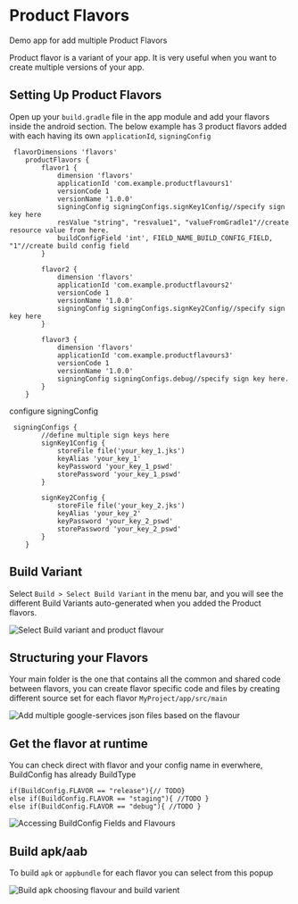 # Product Flavors
Demo app for add multiple Product Flavors
 
 Product flavor is a variant of your app. It is very useful when you want to create multiple versions of your app.


## Setting Up Product Flavors
Open up your ```build.gradle``` file in the app module and add your flavors inside the android section.
The below example has 3 product flavors added with each having its own ```applicationId```, ```signingConfig```


```
 flavorDimensions 'flavors'
    productFlavors {
        flavor1 {
            dimension 'flavors'
            applicationId 'com.example.productflavours1'
            versionCode 1
            versionName '1.0.0'
            signingConfig signingConfigs.signKey1Config//specify sign key here
            resValue "string", "resvalue1", "valueFromGradle1"//create resource value from here.
            buildConfigField 'int', FIELD_NAME_BUILD_CONFIG_FIELD, "1"//create build config field
        }

        flavor2 {
            dimension 'flavors'
            applicationId 'com.example.productflavours2'
            versionCode 1
            versionName '1.0.0'
            signingConfig signingConfigs.signKey2Config//specify sign key here
        }

        flavor3 {
            dimension 'flavors'
            applicationId 'com.example.productflavours3'
            versionCode 1
            versionName '1.0.0'
            signingConfig signingConfigs.debug//specify sign key here.
        }
    }
```

configure signingConfig 

```
 signingConfigs {
        //define multiple sign keys here
        signKey1Config {
            storeFile file('your_key_1.jks')
            keyAlias 'your_key_1'
            keyPassword 'your_key_1_pswd'
            storePassword 'your_key_1_pswd'
        }

        signKey2Config {
            storeFile file('your_key_2.jks')
            keyAlias 'your_key_2'
            keyPassword 'your_key_2_pswd'
            storePassword 'your_key_2_pswd'
        }
    }
```


## Build Variant
Select ```Build > Select Build Variant``` in the menu bar, and you will see the different Build Variants auto-generated when you added the Product flavors.


![Select Build variant and product flavour](https://user-images.githubusercontent.com/58541387/199710606-4f092a25-93e7-474d-b4de-944b006f37d8.png)

## Structuring your Flavors
Your main folder is the one that contains all the common and shared code between flavors, you can create flavor specific code and files by creating different source set for each flavor ```MyProject/app/src/main```


![Add multiple google-services json files based on the flavour](https://user-images.githubusercontent.com/58541387/199712077-b8be7639-0bdc-4d36-996a-e8b3606988a6.png)

## Get the flavor at runtime
You can check direct with flavor and your config name in everwhere, BuildConfig has already BuildType


```
if(BuildConfig.FLAVOR == "release"){// TODO}
else if(BuildConfig.FLAVOR == "staging"){ //TODO }
else if(BuildConfig.FLAVOR == "debug"){ //TODO }
```

![Accessing  BuildConfig Fields and Flavours](https://user-images.githubusercontent.com/58541387/199715175-8907f8cd-3831-499f-a9a5-460829e11be7.png)


## Build apk/aab
To build ```apk``` or ```appbundle``` for each flavor you can select from this popup



![Build apk choosing flavour and build varient](https://user-images.githubusercontent.com/58541387/199719400-64da0cf1-bde0-45fd-bd9e-8788bfb19eb6.png)

